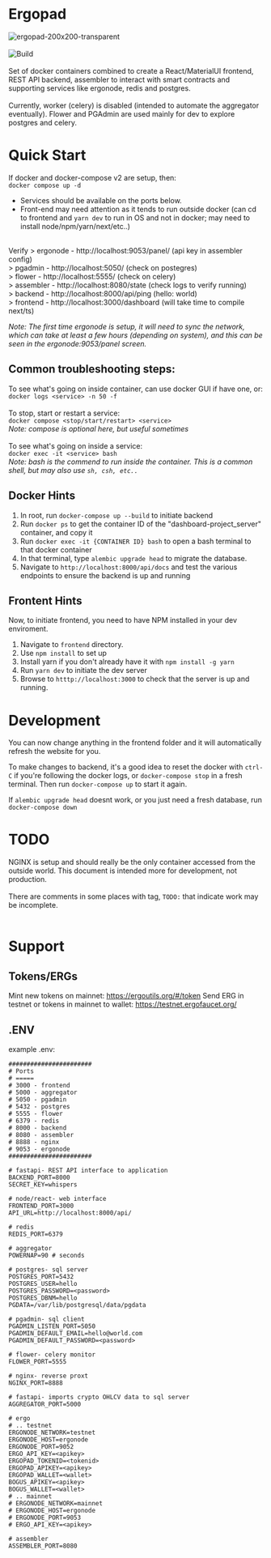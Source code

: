 # Ergopad
![ergopad-200x200-transparent](https://user-images.githubusercontent.com/42897033/148552822-d4ab78a5-79b0-4078-a8cb-34908ce88cee.png)
<br>
<br>
![Build](https://github.com/ergo-pad/ergopad/actions/workflows/build.yml/badge.svg?branch=dev)
<br>
<br>
Set of docker containers combined to create a React/MaterialUI frontend, REST API backend, assembler to interact with smart contracts and supporting services like ergonode, redis and postgres.<br>
<br>
Currently, worker (celery) is disabled (intended to automate the aggregator eventually).  Flower and PGAdmin are used mainly for dev to explore postgres and celery.

# Quick Start
If docker and docker-compose v2 are setup, then:<br>
`docker compose up -d`<br>
- Services should be available on the ports below.
- Front-end may need attention as it tends to run outside docker (can cd to frontend and `yarn dev` to run in OS and not in docker; may need to install node/npm/yarn/next/etc..)
<br>
Verify
> ergonode - http://localhost:9053/panel/ (api key in assembler config)<br>
> pgadmin - http://localhost:5050/ (check on postegres)<br>
> flower - http://localhost:5555/ (check on celery)<br>
> assembler - http://localhost:8080/state (check logs to verify running)<br>
> backend - http://localhost:8000/api/ping (hello: world)<br>
> frontend - http://localhost:3000/dashboard (will take time to compile next/ts)<br>

_Note: The first time ergonode is setup, it will need to sync the network, which can take at least a few hours (depending on system), and this can be seen in the ergonode:9053/panel screen._

## Common troubleshooting steps:<br>
To see what's going on inside container, can use docker GUI if have one, or:<br>
`docker logs <service> -n 50 -f`<br>
<br>
To stop, start or restart a service:<br>
`docker compose <stop/start/restart> <service>`<br>
_Note: compose is optional here, but useful sometimes_<br>
<br>
To see what's going on inside a service:<br>
`docker exec -it <service> bash`<br>
_Note: bash is the commend to run inside the container.  This is a common shell, but may also use `sh, csh, etc..`_

## Docker Hints
1. In root, run `docker-compose up --build` to initiate backend
2. Run `docker ps` to get the container ID of the "dashboard-project_server" container, and copy it
3. Run `docker exec -it {CONTAINER ID} bash` to open a bash terminal to that docker container
4. In that terminal, type `alembic upgrade head` to migrate the database. 
5. Navigate to `http://localhost:8000/api/docs` and test the various endpoints to ensure the backend is up and running

## Frontent Hints
Now, to initiate frontend, you need to have NPM installed in your dev enviroment. 
1. Navigate to `frontend` directory. 
2. Use `npm install` to set up
3. Install yarn if you don't already have it with `npm install -g yarn`
4. Run `yarn dev` to initiate the dev server
5. Browse to `htttp://localhost:3000` to check that the server is up and running. 

# Development
You can now change anything in the frontend folder and it will automatically refresh the website for you. 

To make changes to backend, it's a good idea to reset the docker with `ctrl-C` if you're following the docker logs, or `docker-compose stop` in a fresh terminal. Then run `docker-compose up` to start it again. 

If `alembic upgrade head` doesnt work, or you just need a fresh database, run `docker-compose down`

# TODO
NGINX is setup and should really be the only container accessed from the outside world.  This document is intended more for development, not production.<br>
<br>
There are comments in some places with tag, `TODO:` that indicate work may be incomplete.<br>
<br>

# Support

## Tokens/ERGs
Mint new tokens on mainnet: https://ergoutils.org/#/token
Send ERG in testnet or tokens in mainnet to wallet: https://testnet.ergofaucet.org/
## .ENV
example .env:
```
#######################
# Ports
# =====
# 3000 - frontend
# 5000 - aggregator
# 5050 - pgadmin
# 5432 - postgres
# 5555 - flower
# 6379 - redis
# 8000 - backend
# 8080 - assembler
# 8888 - nginx
# 9053 - ergonode
#######################

# fastapi- REST API interface to application 
BACKEND_PORT=8000
SECRET_KEY=whispers

# node/react- web interface
FRONTEND_PORT=3000
API_URL=http://localhost:8000/api/

# redis
REDIS_PORT=6379

# aggregator
POWERNAP=90 # seconds

# postgres- sql server
POSTGRES_PORT=5432
POSTGRES_USER=hello
POSTGRES_PASSWORD=<password>
POSTGRES_DBNM=hello
PGDATA=/var/lib/postgresql/data/pgdata

# pgadmin- sql client
PGADMIN_LISTEN_PORT=5050
PGADMIN_DEFAULT_EMAIL=hello@world.com
PGADMIN_DEFAULT_PASSWORD=<password>

# flower- celery monitor
FLOWER_PORT=5555

# nginx- reverse proxt
NGINX_PORT=8888

# fastapi- imports crypto OHLCV data to sql server
AGGREGATOR_PORT=5000

# ergo
# .. testnet
ERGONODE_NETWORK=testnet
ERGONODE_HOST=ergonode
ERGONODE_PORT=9052
ERGO_API_KEY=<apikey>
ERGOPAD_TOKENID=<tokenid>
ERGOPAD_APIKEY=<apikey>
ERGOPAD_WALLET=<wallet>
BOGUS_APIKEY=<apikey>
BOGUS_WALLET=<wallet>
# .. mainnet
# ERGONODE_NETWORK=mainnet
# ERGONODE_HOST=ergonode
# ERGONODE_PORT=9053
# ERGO_API_KEY=<apikey>

# assembler
ASSEMBLER_PORT=8080
```
